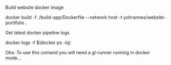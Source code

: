 
Build website docker image

docker build -f ./build-app/Dockerfile --network host -t yohrannes/website-portifolio .

Get latest docker pipeline logs

docker logs -f $(docker ps -lq)

Obs: To use this comand you will need a gl-runner running in docker mode...
